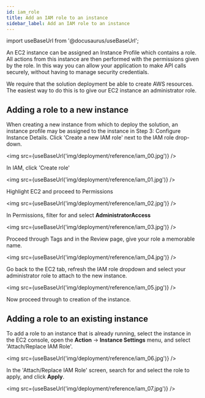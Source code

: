 ```yaml
---
id: iam_role
title: Add an IAM role to an instance
sidebar_label: Add an IAM role to an instance
---
```


import useBaseUrl from '@docusaurus/useBaseUrl';

An EC2 instance can be assigned an Instance Profile which contains a
role. All actions from this instance are then performed with the
permissions given by the role. In this way you can allow your
application to make API calls securely, without having to manage
security credentials.

We require that the solution deployment be able to create AWS
resources. The easiest way to do this is to give our EC2 instance an
administrator role.

## Adding a role to a new instance

When creating a new instance from which to deploy the solution, an instance
profile may be assigned to the instance in Step 3: Configure Instance
Details. Click \'Create a new IAM role\' next to the IAM role drop-down.

<img src={useBaseUrl('img/deployment/reference/iam_00.jpg')} />

In IAM, click \'Create role\'

<img src={useBaseUrl('img/deployment/reference/iam_01.jpg')} />

Highlight EC2 and proceed to Permissions

<img src={useBaseUrl('img/deployment/reference/iam_02.jpg')} />

In Permissions, filter for and select **AdministratorAccess**

<img src={useBaseUrl('img/deployment/reference/iam_03.jpg')} />

Proceed through Tags and in the Review page, give your role a memorable
name.

<img src={useBaseUrl('img/deployment/reference/iam_04.jpg')} />

Go back to the EC2 tab, refresh the IAM role dropdown and select your
administrator role to attach to the new instance.

<img src={useBaseUrl('img/deployment/reference/iam_05.jpg')} />

Now proceed through to creation of the instance.

## Adding a role to an existing instance

To add a role to an instance that is already running, select the
instance in the EC2 console, open the **Action** -\> **Instance
Settings** menu, and select \'Attach/Replace IAM Role\'.

<img src={useBaseUrl('img/deployment/reference/iam_06.jpg')} />

In the \'Attach/Replace IAM Role\' screen, search for and select the
role to apply, and click **Apply**.

<img src={useBaseUrl('img/deployment/reference/iam_07.jpg')} />
